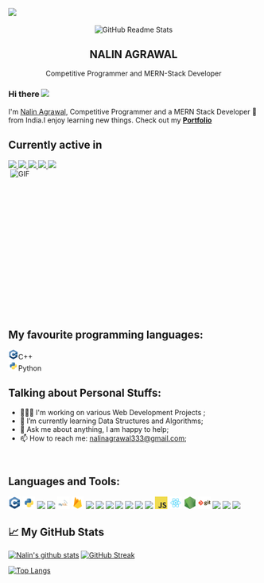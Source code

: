 
![](https://visitor-badge.laobi.icu/badge?page_id=nalin.programmer.nalin-programmer)
<p align="center">
 <img width="100px" src="https://res.cloudinary.com/anuraghazra/image/upload/v1594908242/logo_ccswme.svg" align="center" alt="GitHub Readme Stats" />
 <h2 align="center">NALIN AGRAWAL</h2>
 <p align="center">Competitive Programmer and MERN-Stack Developer</p>
</p>

### Hi there <img src="https://media.giphy.com/media/hvRJCLFzcasrR4ia7z/giphy.gif" width="25px">


I'm [Nalin Agrawal](https://www.linkedin.com/in/nalin-agrawal/), Competitive Programmer and a MERN Stack Developer 🚀 from India.I enjoy learning new things.
Check out my <b><a href="https://nalin-programmer.github.io/Portfolio/">Portfolio</a></b><br/>

## Currently active in
<a href="https://www.linkedin.com/in/nalin-agrawal/">
<img
src="https://camo.githubusercontent.com/45e6bebceba49c2cf76b1b3770b1adbe24e6c454/68747470733a2f2f6564656e742e6769746875622e696f2f537570657254696e7949636f6e732f696d616765732f7376672f6c696e6b6564696e2e737667" width="50px" />
</a>
<a href="https://www.codechef.com/users/nalin999"><img
src="https://avatars1.githubusercontent.com/u/11960354?s=460&u=a77c97db3237e61ac0548a9d887f35c74c7e595e&v=4" width="50px"/>
</a>
<a href="https://codeforces.com/profile/NalinAgrawal"><img
src="https://cdn.jsdelivr.net/npm/simple-icons@3.6.1/icons/codeforces.svg" width="50px"/>
</a> 
<a href="https://leetcode.com/NalinAgrawal/"><img
src="https://leetcode.com/static/images/LeetCode_logo.png" width="50px"/>
</a>
<a href="https://github.com/nalin-programmer"><img src="https://camo.githubusercontent.com/d0518022b7a02d405ad5112a0c8aa455cbfe952e/68747470733a2f2f6564656e742e6769746875622e696f2f537570657254696e7949636f6e732f696d616765732f7376672f6769746875622e737667" width="50px" />
</a>
<br/>



 <img align="right" alt="GIF" src="https://github.com/abhisheknaiidu/abhisheknaiidu/blob/master/code.gif?raw=true" width="500" height="320" />

## My favourite programming languages:
<code><img height="20" src="https://raw.githubusercontent.com/github/explore/80688e429a7d4ef2fca1e82350fe8e3517d3494d/topics/cpp/cpp.png"></code>C++<br>
<code><img height="20" src="https://raw.githubusercontent.com/github/explore/80688e429a7d4ef2fca1e82350fe8e3517d3494d/topics/python/python.png"></code>Python<br>
## <b>Talking about Personal Stuffs:</b>
- 👨🏽‍💻 I'm working on various Web Development Projects ;
- 🌱 I’m currently learning Data Structures and Algorithms; 
- 💬 Ask me about anything, I am happy to help;
- 📫 How to reach me: [nalinagrawal333@gmail.com](nalinagrawal333@gmail.com);
<br>

 ## Languages and Tools:
 
<code><img height="25" src="https://raw.githubusercontent.com/github/explore/80688e429a7d4ef2fca1e82350fe8e3517d3494d/topics/cpp/cpp.png"></code>
<code><img height="25" src="https://raw.githubusercontent.com/github/explore/80688e429a7d4ef2fca1e82350fe8e3517d3494d/topics/python/python.png"></code>
<code><img height="25" src="https://cdn.worldvectorlogo.com/logos/java-14.svg"></code>
<code><img height="25" src="https://cdn.worldvectorlogo.com/logos/android-4.svg"></code>
<code><img height="25" src="https://raw.githubusercontent.com/github/explore/80688e429a7d4ef2fca1e82350fe8e3517d3494d/topics/mysql/mysql.png"></code>
<code><img height="25" src="https://raw.githubusercontent.com/github/explore/80688e429a7d4ef2fca1e82350fe8e3517d3494d/topics/firebase/firebase.png"></code>
<code><img height="25" src="https://cdn.worldvectorlogo.com/logos/html-1.svg"></code>
<code><img height="25" src="https://cdn.worldvectorlogo.com/logos/css-3.svg"></code>
<code><img height="25" src="https://cdn.worldvectorlogo.com/logos/sass-1.svg"></code>
<code><img height="25" src="https://cdn.worldvectorlogo.com/logos/bootstrap-4.svg"></code>
<code><img height="25" src="https://cdn.worldvectorlogo.com/logos/redux.svg"></code>
<code><img height="25" src="https://cdn.worldvectorlogo.com/logos/yarn.svg"></code>
<code><img height="25" src="https://cdn.freebiesupply.com/logos/thumbs/2x/npm-logo.png"></code>
<code><img height="25" src="https://raw.githubusercontent.com/github/explore/80688e429a7d4ef2fca1e82350fe8e3517d3494d/topics/javascript/javascript.png"></code>
<code><img height="25" src="https://raw.githubusercontent.com/github/explore/80688e429a7d4ef2fca1e82350fe8e3517d3494d/topics/react/react.png"></code>
<code><img height="25" src="https://raw.githubusercontent.com/github/explore/80688e429a7d4ef2fca1e82350fe8e3517d3494d/topics/nodejs/nodejs.png"></code>
<code><img height="25" src="https://raw.githubusercontent.com/github/explore/80688e429a7d4ef2fca1e82350fe8e3517d3494d/topics/git/git.png"></code>
<code><img height="25" src="https://cdn.worldvectorlogo.com/logos/git-icon.svg"></code>
<code><img height="25" src="https://cdn.worldvectorlogo.com/logos/github-icon-1.svg"></code>
<code><img height="25" src="https://cdn.iconscout.com/icon/free/png-512/heroku-5-569467.png"></code>

## 📈 My GitHub Stats

[![Nalin's github stats](https://github-readme-stats.vercel.app/api?username=nalin-programmer&show_icons=true&theme=react)](https://github.com/nalin-programmer/github-readme-stats)
[![GitHub Streak](https://github-readme-streak-stats.herokuapp.com/?user=nalin-programmer&theme=dark)](https://github.com/DenverCoder1/github-readme-streak-stats)

<!--  <img src="https://github-readme-stats.vercel.app/api?username=nalin-programmer&show_icons=true&theme=gotham" alt="nalin-programmer" /> -->

[![Top Langs](https://github-readme-stats.vercel.app/api/top-langs/?username=nalin-programmer&layout=compact&theme=dark)](https://github.com/nalin-programmer/github-readme-stats)
 
